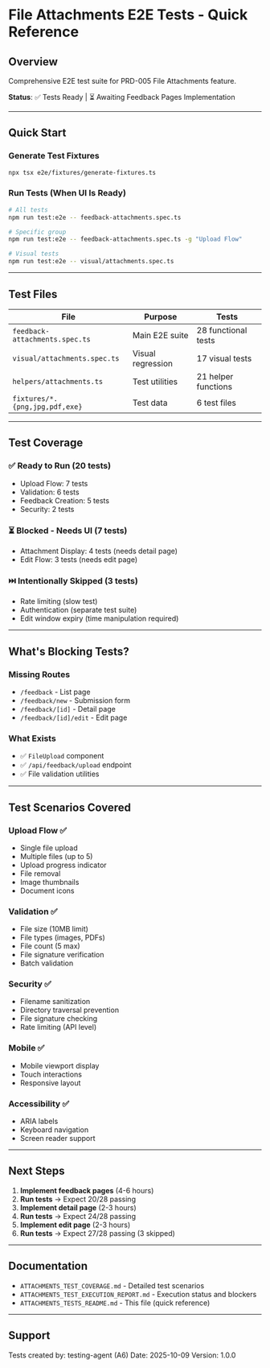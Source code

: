 # File Attachments E2E Tests - Quick Reference

## Overview

Comprehensive E2E test suite for PRD-005 File Attachments feature.

**Status**: ✅ Tests Ready | ⏳ Awaiting Feedback Pages Implementation

---

## Quick Start

### Generate Test Fixtures
```bash
npx tsx e2e/fixtures/generate-fixtures.ts
```

### Run Tests (When UI Is Ready)
```bash
# All tests
npm run test:e2e -- feedback-attachments.spec.ts

# Specific group
npm run test:e2e -- feedback-attachments.spec.ts -g "Upload Flow"

# Visual tests
npm run test:e2e -- visual/attachments.spec.ts
```

---

## Test Files

| File | Purpose | Tests |
|------|---------|-------|
| `feedback-attachments.spec.ts` | Main E2E suite | 28 functional tests |
| `visual/attachments.spec.ts` | Visual regression | 17 visual tests |
| `helpers/attachments.ts` | Test utilities | 21 helper functions |
| `fixtures/*.{png,jpg,pdf,exe}` | Test data | 6 test files |

---

## Test Coverage

### ✅ Ready to Run (20 tests)
- Upload Flow: 7 tests
- Validation: 6 tests
- Feedback Creation: 5 tests
- Security: 2 tests

### ⏳ Blocked - Needs UI (7 tests)
- Attachment Display: 4 tests (needs detail page)
- Edit Flow: 3 tests (needs edit page)

### ⏭️ Intentionally Skipped (3 tests)
- Rate limiting (slow test)
- Authentication (separate test suite)
- Edit window expiry (time manipulation required)

---

## What's Blocking Tests?

### Missing Routes
- `/feedback` - List page
- `/feedback/new` - Submission form
- `/feedback/[id]` - Detail page
- `/feedback/[id]/edit` - Edit page

### What Exists
- ✅ `FileUpload` component
- ✅ `/api/feedback/upload` endpoint
- ✅ File validation utilities

---

## Test Scenarios Covered

### Upload Flow ✅
- Single file upload
- Multiple files (up to 5)
- Upload progress indicator
- File removal
- Image thumbnails
- Document icons

### Validation ✅
- File size (10MB limit)
- File types (images, PDFs)
- File count (5 max)
- File signature verification
- Batch validation

### Security ✅
- Filename sanitization
- Directory traversal prevention
- File signature checking
- Rate limiting (API level)

### Mobile ✅
- Mobile viewport display
- Touch interactions
- Responsive layout

### Accessibility ✅
- ARIA labels
- Keyboard navigation
- Screen reader support

---

## Next Steps

1. **Implement feedback pages** (4-6 hours)
2. **Run tests** → Expect 20/28 passing
3. **Implement detail page** (2-3 hours)
4. **Run tests** → Expect 24/28 passing
5. **Implement edit page** (2-3 hours)
6. **Run tests** → Expect 27/28 passing (3 skipped)

---

## Documentation

- `ATTACHMENTS_TEST_COVERAGE.md` - Detailed test scenarios
- `ATTACHMENTS_TEST_EXECUTION_REPORT.md` - Execution status and blockers
- `ATTACHMENTS_TESTS_README.md` - This file (quick reference)

---

## Support

Tests created by: testing-agent (A6)
Date: 2025-10-09
Version: 1.0.0
